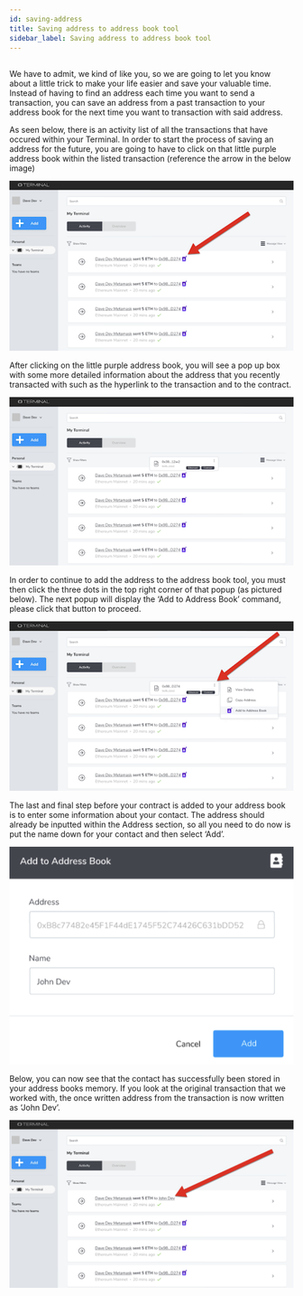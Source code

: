 ```yaml
---
id: saving-address
title: Saving address to address book tool
sidebar_label: Saving address to address book tool
---
```


## 

We have to admit, we kind of like you, so we are going to let you know about a little trick to make your life easier and save your valuable time. Instead of having to find an address each time you want to send a transaction, you can save an address from a past transaction to your address book for the next time you want to transaction with said address. 

As seen below, there is an activity list of all the transactions that have occured within your Terminal. In order to start the process of saving an address for the future, you are going to have to click on that little purple address book within the listed transaction (reference the arrow in the below image) 

![login](assets/images/wallet/walletc1.png)

After clicking on the little purple address book, you will see a pop up box with some more  detailed information about the address that you recently transacted with such as the hyperlink to the transaction and to the contract. 

![login](assets/images/wallet/walletc2.png)

In order to continue to add the address to the address book tool, you must then click the three dots in the top right corner of that popup (as pictured below). The next popup will display the ‘Add to Address Book’ command, please click that button to proceed.


![login](assets/images/wallet/walletc3.png)

The last and final step before your contract is added to your address book is to enter some information about your contact. The address should already be inputted within the Address section, so all you need to do now is put the name down for your contact and then select ‘Add’.

![login](assets/images/wallet/walletc4.png)


Below, you can now see that the contact has successfully been stored in your address books memory. If you look at the original transaction that we worked with, the once written address from the transaction is now written as ‘John Dev’. 


![login](assets/images/wallet/walletc5.png)

